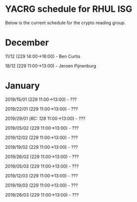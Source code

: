 YACRG schedule for RHUL ISG
===========================
Below is the current schedule for the crypto reading group.

December
========

11/12 (229 14:00->16:00) - Ben Curtis

18/12 (229 11:00->13:00) - Jeroen Pijnenburg

January
=======

2019/15/01 (229 11:00->13:00) - ???

2019/22/01 (229 11:00->13:00) - ???

2019/29/01 (*RC: 128* 11:00->13:00) - ???

2019/05/02 (229 11:00->13:00) - ???

2019/12/02 (229 11:00->13:00) - ???

2019/19/02 (229 11:00->13:00) - ???

2019/26/02 (229 11:00->13:00) - ???

2019/05/03 (229 11:00->13:00) - ???

2019/12/03 (229 11:00->13:00) - ???

2019/19/03 (229 11:00->13:00) - ???

2019/26/03 (229 11:00->13:00) - ???

